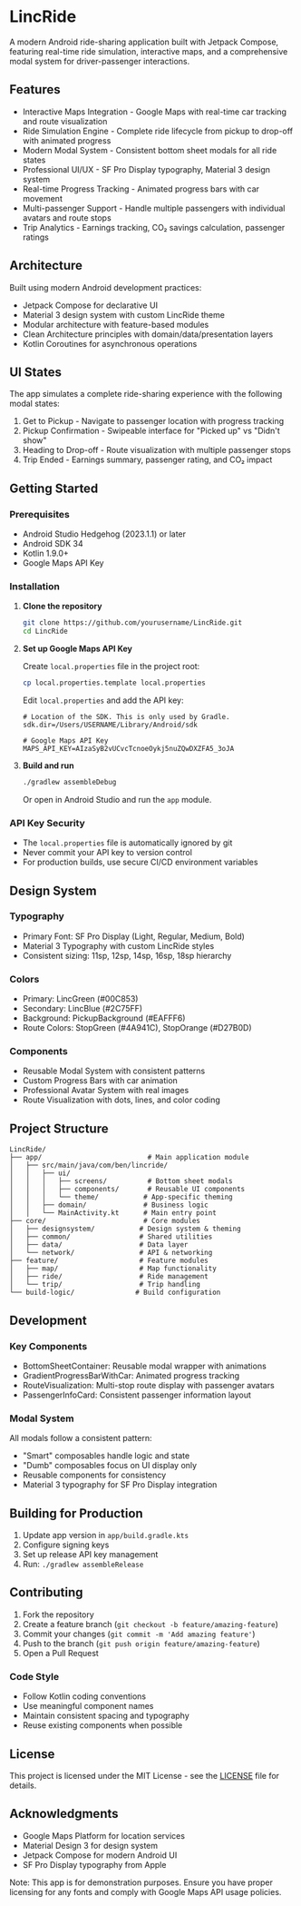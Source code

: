 # LincRide

A modern Android ride-sharing application built with Jetpack Compose, featuring real-time ride simulation, interactive maps, and a comprehensive modal system for driver-passenger interactions.

## Features

- Interactive Maps Integration - Google Maps with real-time car tracking and route visualization
- Ride Simulation Engine - Complete ride lifecycle from pickup to drop-off with animated progress
- Modern Modal System - Consistent bottom sheet modals for all ride states
- Professional UI/UX - SF Pro Display typography, Material 3 design system
- Real-time Progress Tracking - Animated progress bars with car movement
- Multi-passenger Support - Handle multiple passengers with individual avatars and route stops
- Trip Analytics - Earnings tracking, CO₂ savings calculation, passenger ratings

## Architecture

Built using modern Android development practices:

- Jetpack Compose for declarative UI
- Material 3 design system with custom LincRide theme
- Modular architecture with feature-based modules
- Clean Architecture principles with domain/data/presentation layers
- Kotlin Coroutines for asynchronous operations

## UI States

The app simulates a complete ride-sharing experience with the following modal states:

1. Get to Pickup - Navigate to passenger location with progress tracking
2. Pickup Confirmation - Swipeable interface for "Picked up" vs "Didn't show"
3. Heading to Drop-off - Route visualization with multiple passenger stops
4. Trip Ended - Earnings summary, passenger rating, and CO₂ impact

## Getting Started

### Prerequisites

- Android Studio Hedgehog (2023.1.1) or later
- Android SDK 34
- Kotlin 1.9.0+
- Google Maps API Key

### Installation

1. **Clone the repository**
   ```bash
   git clone https://github.com/yourusername/LincRide.git
   cd LincRide
   ```

2. **Set up Google Maps API Key**
   
   Create `local.properties` file in the project root:
   ```bash
   cp local.properties.template local.properties
   ```
   
   Edit `local.properties` and add the API key:
   ```properties
   # Location of the SDK. This is only used by Gradle.
   sdk.dir=/Users/USERNAME/Library/Android/sdk
   
   # Google Maps API Key
   MAPS_API_KEY=AIzaSyB2vUCvcTcnoeOykj5nuZQwDXZFA5_3oJA
   ```

3. **Build and run**
   ```bash
   ./gradlew assembleDebug
   ```
   
   Or open in Android Studio and run the `app` module.

### API Key Security

- The `local.properties` file is automatically ignored by git
- Never commit your API key to version control
- For production builds, use secure CI/CD environment variables

## Design System

### Typography
- Primary Font: SF Pro Display (Light, Regular, Medium, Bold)
- Material 3 Typography with custom LincRide styles
- Consistent sizing: 11sp, 12sp, 14sp, 16sp, 18sp hierarchy

### Colors
- Primary: LincGreen (#00C853)
- Secondary: LincBlue (#2C75FF)  
- Background: PickupBackground (#EAFFF6)
- Route Colors: StopGreen (#4A941C), StopOrange (#D27B0D)

### Components
- Reusable Modal System with consistent patterns
- Custom Progress Bars with car animation
- Professional Avatar System with real images
- Route Visualization with dots, lines, and color coding

## Project Structure

```
LincRide/
├── app/                          # Main application module
│   ├── src/main/java/com/ben/lincride/
│   │   ├── ui/
│   │   │   ├── screens/          # Bottom sheet modals
│   │   │   ├── components/       # Reusable UI components
│   │   │   └── theme/           # App-specific theming
│   │   ├── domain/              # Business logic
│   │   └── MainActivity.kt      # Main entry point
├── core/                        # Core modules
│   ├── designsystem/           # Design system & theming
│   ├── common/                 # Shared utilities
│   ├── data/                   # Data layer
│   └── network/                # API & networking
├── feature/                    # Feature modules
│   ├── map/                    # Map functionality
│   ├── ride/                   # Ride management
│   └── trip/                   # Trip handling
└── build-logic/               # Build configuration
```

## Development

### Key Components

- BottomSheetContainer: Reusable modal wrapper with animations
- GradientProgressBarWithCar: Animated progress tracking
- RouteVisualization: Multi-stop route display with passenger avatars
- PassengerInfoCard: Consistent passenger information layout

### Modal System
All modals follow a consistent pattern:
- "Smart" composables handle logic and state
- "Dumb" composables focus on UI display only
- Reusable components for consistency
- Material 3 typography for SF Pro Display integration

## Building for Production

1. Update app version in `app/build.gradle.kts`
2. Configure signing keys
3. Set up release API key management
4. Run: `./gradlew assembleRelease`

## Contributing

1. Fork the repository
2. Create a feature branch (`git checkout -b feature/amazing-feature`)
3. Commit your changes (`git commit -m 'Add amazing feature'`)
4. Push to the branch (`git push origin feature/amazing-feature`)
5. Open a Pull Request

### Code Style
- Follow Kotlin coding conventions
- Use meaningful component names
- Maintain consistent spacing and typography
- Reuse existing components when possible

## License

This project is licensed under the MIT License - see the [LICENSE](LICENSE) file for details.

## Acknowledgments

- Google Maps Platform for location services
- Material Design 3 for design system
- Jetpack Compose for modern Android UI
- SF Pro Display typography from Apple

Note: This app is for demonstration purposes. Ensure you have proper licensing for any fonts and comply with Google Maps API usage policies.